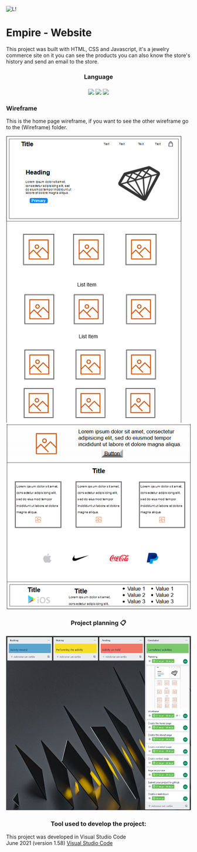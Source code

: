 ![L!](https://img.shields.io/badge/License-MIT-green) 

<h1>Empire - Website</h1>
<p>This project was built with HTML, CSS and Javascript, it's a jewelry commerce site on it you can see the products you can also know the store's history and send an email to the store.</p>

<h3 align="center">
 Language
<h3>
<p align="center">
<img src="https://camo.githubusercontent.com/d63d473e728e20a286d22bb2226a7bf45a2b9ac6c72c59c0e61e9730bfe4168c/68747470733a2f2f696d672e736869656c64732e696f2f62616467652f48544d4c352d4533344632363f7374796c653d666f722d7468652d6261646765266c6f676f3d68746d6c35266c6f676f436f6c6f723d7768697465">
<img src="https://camo.githubusercontent.com/3a0f693cfa032ea4404e8e02d485599bd0d192282b921026e89d271aaa3d7565/68747470733a2f2f696d672e736869656c64732e696f2f62616467652f435353332d3135373242363f7374796c653d666f722d7468652d6261646765266c6f676f3d63737333266c6f676f436f6c6f723d7768697465">
<img src="https://camo.githubusercontent.com/9d07c04bdd98c662d5df9d4e1cc1de8446ffeaebca330feb161f1fb8e1188204/68747470733a2f2f696d672e736869656c64732e696f2f62616467652f4a6176615363726970742d4637444631453f7374796c653d666f722d7468652d6261646765266c6f676f3d6a617661736372697074266c6f676f436f6c6f723d626c61636b">
<p>

<h3>Wireframe</h3>
<p>This is the home page wireframe, if you want to see the other wireframe go to the (Wireframe) folder.</p>
<img src="Screenshots/Wireframe-home-page.png?token=AREOZJZR3B25LTWWRUB2K33BAWURM">

<img src="Screenshots/Wireframe-home-pageP2.png?token=AREOZJ5G2HWILM5EBPK5PL3BAWUTQ">
  
  
<h3 align="center">
Project planning 📋<br><br>
<img src ="Screenshots/planning.png?token=AREOZJ6E6O5ZVSGSUZR2GADBAWWRM alt="Planning-Trello">
</h3>
                                                                                             
                  
<h3 align="center">
Tool used to develop the project:
</h3>
This project was developed in Visual Studio Code <br>
June 2021 (version 1.58) <a href="https://code.visualstudio.com/">Visual Studio Code</a>
